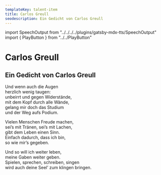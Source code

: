 ```yaml
---
templateKey: talent-item
title: Carlos Greull
seodescription: Ein Gedicht von Carlos Greull
---
```

import SpeechOutput from "../../../../plugins/gatsby-mdx-tts/SpeechOutput"
import { PlayButton } from "../../PlayButton"

<SpeechOutput id="gedicht-carlos-greull" customPlayButton={PlayButton}>

# Carlos Greull

## Ein Gedicht von Carlos Greull

Und wenn auch die Augen  
herzlich wenig taugen:  
unbeirrt und gegen Widerstände,  
mit dem Kopf durch alle Wände,  
gelang mir doch das Studium  
und der Weg aufs Podium.  

Vielen Menschen Freude machen,  
sei’s mit Tränen, sei’s mit Lachen,  
gibt dem Leben einen Sinn.  
Einfach dadurch, dass ich bin,  
so wie mir’s gegeben.

Und so will ich weiter leben,  
meine Gaben weiter geben.  
Spielen, sprechen, schreiben, singen  
wird auch deine Seel’ zum klingen bringen.

</SpeechOutput>